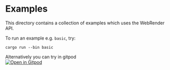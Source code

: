 # Examples

This directory contains a collection of examples which uses the WebRender API.

To run an example e.g. `basic`, try:
```
cargo run --bin basic
```

Alternatively you can try in gitpod<br>
[![Open in Gitpod](https://gitpod.io/button/open-in-gitpod.svg)](https://gitpod.io#https://github.com/servo/webrender)
